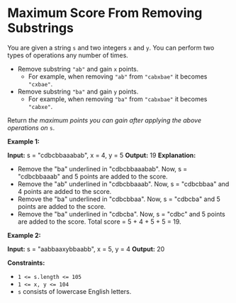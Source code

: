 # Maximum Score From Removing Substrings

You are given a string `s` and two integers `x` and `y`. You can perform two types of operations any number of times.

*   Remove substring `"ab"` and gain `x` points.
    *   For example, when removing `"ab"` from `"cabxbae"` it becomes `"cxbae"`.
*   Remove substring `"ba"` and gain `y` points.
    *   For example, when removing `"ba"` from `"cabxbae"` it becomes `"cabxe"`.

Return _the maximum points you can gain after applying the above operations on_ `s`.

**Example 1:**

**Input:** s = "cdbcbbaaabab", x = 4, y = 5
**Output:** 19
**Explanation:**
- Remove the "ba" underlined in "cdbcbbaaabab". Now, s = "cdbcbbaaab" and 5 points are added to the score.
- Remove the "ab" underlined in "cdbcbbaaab". Now, s = "cdbcbbaa" and 4 points are added to the score.
- Remove the "ba" underlined in "cdbcbbaa". Now, s = "cdbcba" and 5 points are added to the score.
- Remove the "ba" underlined in "cdbcba". Now, s = "cdbc" and 5 points are added to the score.
Total score = 5 + 4 + 5 + 5 = 19.

**Example 2:**

**Input:** s = "aabbaaxybbaabb", x = 5, y = 4
**Output:** 20

**Constraints:**

*   `1 <= s.length <= 105`
*   `1 <= x, y <= 104`
*   `s` consists of lowercase English letters.